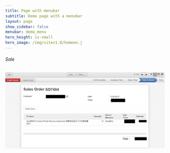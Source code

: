 ```yaml
---
title: Page with menubar
subtitle: Demo page with a menubar
layout: page
show_sidebar: false
menubar: demo_menu
hero_height: is-small
hero_image: /img/sitev1.0/homeen.j
---
```


###### Sale

![銷售訂單](/img/erp-demo/order-jon.jpg)
